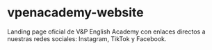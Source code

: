 # vpenacademy-website
Landing page oficial de V&amp;P English Academy con enlaces directos a nuestras redes sociales: Instagram, TikTok y Facebook.
